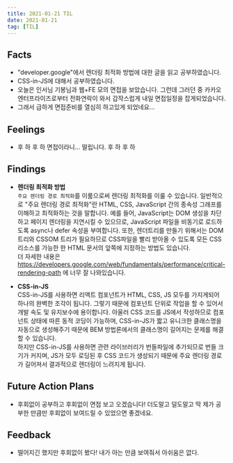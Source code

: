 ```yaml
---
title: 2021-01-21 TIL
date: 2021-01-21
tag: [TIL]
---
```


## Facts

- "developer.google"에서 렌더링 최적화 방법에 대한 글을 읽고 공부하였습니다.
- CSS-in-JS에 대해서 공부하였습니다.
- 오늘은 인서님 기봉님과 웹+FE 모의 면접을 보았습니다. 그런데 그러던 중 카카오 엔터프라이즈로부터 전화연락이 와서 갑작스럽게 내일 면접일정을 잡게되었습니다.
- 그래서 급하게 면접준비를 열심히 하고있게 되었네요...

## Feelings

- 후 하 후 하 면접이라니... 떨립니다. 후 하 후 하

## Findings

- **렌더링 최적화 방법**  
  `주요 렌더링 경로 최적화`를 이룸으로써 렌더링 최적화를 이룰 수 있습니다. 일반적으로 "주요 렌더링 경로 최적화"란 HTML, CSS, JavaScript 간의 종속성 그래프를 이해하고 최적화하는 것을 말합니다. 예를 들어, JavaScript는 DOM 생성을 차단하고 페이지 렌더링을 지연시킬 수 있으므로, JavaScript 파일을 비동기로 로드하도록 async나 defer 속성을 부여합니다. 또한, 렌더트리를 만들기 위해서는 DOM 트리와 CSSOM 트리가 필요하므로 CSS파일을 빨리 받아올 수 있도록 모든 CSS 리소스를 가능한 한 HTML 문서의 앞쪽에 지정하는 방법도 있습니다.  
  더 자세한 내용은 https://developers.google.com/web/fundamentals/performance/critical-rendering-path 에 너무 잘 나와있습니다.

- **CSS-in-JS**  
  CSS-in-JS를 사용하면 리액트 컴포넌트가 HTML, CSS, JS 모두를 가지게되어 하나의 완벽한 조각이 됩니다. 그렇기 때문에 컴포넌트 단위로 작업을 할 수 있어서 개발 속도 및 유지보수에 용이합니다. 아울러 CSS 코드를 JS에서 작성하므로 컴포넌트 상태에 따른 동적 코딩이 가능하며, CSS-in-JS가 짧고 유니크한 클래스명을 자동으로 생성해주기 때문에 BEM 방법론에서의 클래스명이 길어지는 문제를 해결할 수 있습니다.  
  하지만 CSS-in-JS를 사용하면 관련 라이브러리가 번들파일에 추가되므로 번들 크기가 커지며, JS가 모두 로딩된 후 CSS 코드가 생성되기 때문에 주요 렌더링 경로가 길어져서 결과적으로 렌더링이 느려지게 됩니다.

## Future Action Plans

- 후회없이 공부하고 후회없이 면접 보고 오겠습니다! 더도말고 덜도말고 딱 제가 공부한 만큼만 후회없이 보여드릴 수 있었으면 좋겠네요.

## Feedback

- 떨어지긴 했지만 후회없이 봤다! 내가 아는 만큼 보여줘서 아쉬움은 없다. 
